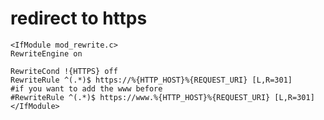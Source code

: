 # redirect to https

    <IfModule mod_rewrite.c>
    RewriteEngine on

    RewriteCond !{HTTPS} off
    RewriteRule ^(.*)$ https://%{HTTP_HOST}%{REQUEST_URI} [L,R=301]
    #if you want to add the www before
    #RewriteRule ^(.*)$ https://www.%{HTTP_HOST}%{REQUEST_URI} [L,R=301]
    </IfModule>
